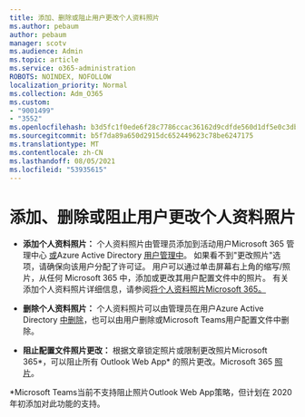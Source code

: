 ```yaml
---
title: 添加、删除或阻止用户更改个人资料照片
ms.author: pebaum
author: pebaum
manager: scotv
ms.audience: Admin
ms.topic: article
ms.service: o365-administration
ROBOTS: NOINDEX, NOFOLLOW
localization_priority: Normal
ms.collection: Adm_O365
ms.custom:
- "9001499"
- "3552"
ms.openlocfilehash: b3d5fc1f0ede6f28c7786ccac36162d9cdfde560d1df5e0c3db8128b5ee51a4f
ms.sourcegitcommit: b5f7da89a650d2915dc652449623c78be6247175
ms.translationtype: MT
ms.contentlocale: zh-CN
ms.lasthandoff: 08/05/2021
ms.locfileid: "53935615"
---
```

# <a name="add-remove-or-prevent-users-from-changing-profile-photos"></a>添加、删除或阻止用户更改个人资料照片

- **添加个人资料照片：** 个人资料照片由管理员添加到活动用户Microsoft 365 管理中心 [或](https://admin.microsoft.com/Adminportal/Home?source=applauncher#/users)Azure Active Directory [用户管理中](https://portal.azure.com/#blade/Microsoft_AAD_IAM/UsersManagementMenuBlade/AllUsers)。  如果看不到"更改照片"选项，请确保向该用户分配了许可证。 用户可以通过单击屏幕右上角的缩写/照片，从任何 Microsoft 365 中，添加或更改其用户配置文件中的照片。 有关添加个人资料照片详细信息，请参阅[将个人资料照片Microsoft 365。](https://support.office.com/article/add-your-profile-photo-to-office-365-2eaf93fd-b3f1-43b9-9cdc-bdcd548435b7)

- **删除个人资料照片：** 个人资料照片可以由管理员在用户Azure Active Directory [中删除](https://portal.azure.com/#blade/Microsoft_AAD_IAM/UsersManagementMenuBlade/AllUsers)，也可以由用户删除或Microsoft Teams用户配置文件中删除。

- **阻止配置文件照片更改：** 根据文章锁定照片或限制更改照片Microsoft 365*，可以阻止所有 Outlook Web App* 的照片更改。Microsoft 365 [照片](https://answers.microsoft.com/msoffice/forum/msoffice_o365admin-mso_dep365-mso_o365b/locking-photos-or-restricting-permissions-to/1d19ae4f-de5d-4c3d-a0ad-4b8b8ac32e3d)。

*Microsoft Teams当前不支持阻止照片Outlook Web App策略，但计划在 2020 年初添加对此功能的支持。

